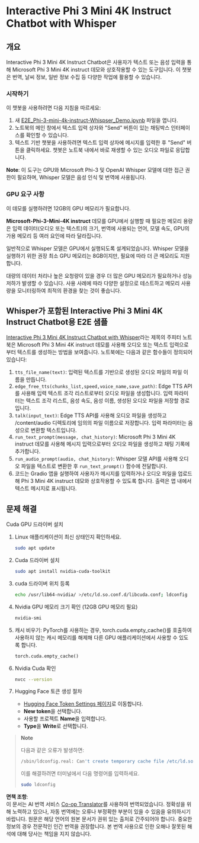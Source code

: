 <!--
CO_OP_TRANSLATOR_METADATA:
{
  "original_hash": "006e8cf75211d3297f24e1b22e38955f",
  "translation_date": "2025-07-17T02:15:37+00:00",
  "source_file": "md/02.Application/01.TextAndChat/Phi3/E2E_Phi-3-mini_with_whisper.md",
  "language_code": "ko"
}
-->
# Interactive Phi 3 Mini 4K Instruct Chatbot with Whisper

## 개요

Interactive Phi 3 Mini 4K Instruct Chatbot은 사용자가 텍스트 또는 음성 입력을 통해 Microsoft Phi 3 Mini 4K instruct 데모와 상호작용할 수 있는 도구입니다. 이 챗봇은 번역, 날씨 정보, 일반 정보 수집 등 다양한 작업에 활용할 수 있습니다.

### 시작하기

이 챗봇을 사용하려면 다음 지침을 따르세요:

1. 새 [E2E_Phi-3-mini-4k-instruct-Whispser_Demo.ipynb](https://github.com/microsoft/Phi-3CookBook/blob/main/code/06.E2E/E2E_Phi-3-mini-4k-instruct-Whispser_Demo.ipynb) 파일을 엽니다.
2. 노트북의 메인 창에서 텍스트 입력 상자와 "Send" 버튼이 있는 채팅박스 인터페이스를 확인할 수 있습니다.
3. 텍스트 기반 챗봇을 사용하려면 텍스트 입력 상자에 메시지를 입력한 후 "Send" 버튼을 클릭하세요. 챗봇은 노트북 내에서 바로 재생할 수 있는 오디오 파일로 응답합니다.

**Note**: 이 도구는 GPU와 Microsoft Phi-3 및 OpenAI Whisper 모델에 대한 접근 권한이 필요하며, Whisper 모델은 음성 인식 및 번역에 사용됩니다.

### GPU 요구 사항

이 데모를 실행하려면 12GB의 GPU 메모리가 필요합니다.

**Microsoft-Phi-3-Mini-4K instruct** 데모를 GPU에서 실행할 때 필요한 메모리 용량은 입력 데이터(오디오 또는 텍스트)의 크기, 번역에 사용되는 언어, 모델 속도, GPU의 가용 메모리 등 여러 요인에 따라 달라집니다.

일반적으로 Whisper 모델은 GPU에서 실행되도록 설계되었습니다. Whisper 모델을 실행하기 위한 권장 최소 GPU 메모리는 8GB이지만, 필요에 따라 더 큰 메모리도 지원합니다.

대량의 데이터 처리나 높은 요청량이 있을 경우 더 많은 GPU 메모리가 필요하거나 성능 저하가 발생할 수 있습니다. 사용 사례에 따라 다양한 설정으로 테스트하고 메모리 사용량을 모니터링하여 최적의 환경을 찾는 것이 좋습니다.

## Whisper가 포함된 Interactive Phi 3 Mini 4K Instruct Chatbot용 E2E 샘플

[Interactive Phi 3 Mini 4K Instruct Chatbot with Whisper](https://github.com/microsoft/Phi-3CookBook/blob/main/code/06.E2E/E2E_Phi-3-mini-4k-instruct-Whispser_Demo.ipynb)라는 제목의 주피터 노트북은 Microsoft Phi 3 Mini 4K instruct 데모를 사용해 오디오 또는 텍스트 입력으로부터 텍스트를 생성하는 방법을 보여줍니다. 노트북에는 다음과 같은 함수들이 정의되어 있습니다:

1. `tts_file_name(text)`: 입력된 텍스트를 기반으로 생성된 오디오 파일의 파일 이름을 만듭니다.
1. `edge_free_tts(chunks_list,speed,voice_name,save_path)`: Edge TTS API를 사용해 입력 텍스트 조각 리스트로부터 오디오 파일을 생성합니다. 입력 파라미터는 텍스트 조각 리스트, 음성 속도, 음성 이름, 생성된 오디오 파일을 저장할 경로입니다.
1. `talk(input_text)`: Edge TTS API를 사용해 오디오 파일을 생성하고 /content/audio 디렉토리에 임의의 파일 이름으로 저장합니다. 입력 파라미터는 음성으로 변환할 텍스트입니다.
1. `run_text_prompt(message, chat_history)`: Microsoft Phi 3 Mini 4K instruct 데모를 사용해 메시지 입력으로부터 오디오 파일을 생성하고 채팅 기록에 추가합니다.
1. `run_audio_prompt(audio, chat_history)`: Whisper 모델 API를 사용해 오디오 파일을 텍스트로 변환한 후 `run_text_prompt()` 함수에 전달합니다.
1. 코드는 Gradio 앱을 실행하여 사용자가 메시지를 입력하거나 오디오 파일을 업로드해 Phi 3 Mini 4K instruct 데모와 상호작용할 수 있도록 합니다. 출력은 앱 내에서 텍스트 메시지로 표시됩니다.

## 문제 해결

Cuda GPU 드라이버 설치

1. Linux 애플리케이션이 최신 상태인지 확인하세요.

    ```bash
    sudo apt update
    ```

1. Cuda 드라이버 설치

    ```bash
    sudo apt install nvidia-cuda-toolkit
    ```

1. cuda 드라이버 위치 등록

    ```bash
    echo /usr/lib64-nvidia/ >/etc/ld.so.conf.d/libcuda.conf; ldconfig
    ```

1. Nvidia GPU 메모리 크기 확인 (12GB GPU 메모리 필요)

    ```bash
    nvidia-smi
    ```

1. 캐시 비우기: PyTorch를 사용하는 경우, torch.cuda.empty_cache()를 호출하여 사용하지 않는 캐시 메모리를 해제해 다른 GPU 애플리케이션에서 사용할 수 있도록 합니다.

    ```python
    torch.cuda.empty_cache() 
    ```

1. Nvidia Cuda 확인

    ```bash
    nvcc --version
    ```

1. Hugging Face 토큰 생성 절차

    - [Hugging Face Token Settings 페이지](https://huggingface.co/settings/tokens?WT.mc_id=aiml-137032-kinfeylo)로 이동합니다.
    - **New token**을 선택합니다.
    - 사용할 프로젝트 **Name**을 입력합니다.
    - **Type**을 **Write**로 선택합니다.

> **Note**
>
> 다음과 같은 오류가 발생하면:
>
> ```bash
> /sbin/ldconfig.real: Can't create temporary cache file /etc/ld.so.cache~: Permission denied 
> ```
>
> 이를 해결하려면 터미널에서 다음 명령어를 입력하세요.
>
> ```bash
> sudo ldconfig
> ```

**면책 조항**:  
이 문서는 AI 번역 서비스 [Co-op Translator](https://github.com/Azure/co-op-translator)를 사용하여 번역되었습니다. 정확성을 위해 노력하고 있으나, 자동 번역에는 오류나 부정확한 부분이 있을 수 있음을 유의하시기 바랍니다. 원문은 해당 언어의 원본 문서가 권위 있는 출처로 간주되어야 합니다. 중요한 정보의 경우 전문적인 인간 번역을 권장합니다. 본 번역 사용으로 인한 오해나 잘못된 해석에 대해 당사는 책임을 지지 않습니다.
